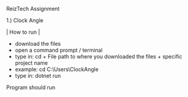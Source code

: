 ReizTech Assignment

1.) Clock Angle


| How to run |
- download the files
- open a command prompt / terminal
- type in: cd + File path to where you downloaded the files + specific project name
- example: cd C:\Users\ClockAngle
- type in: dotnet run

Program should run
